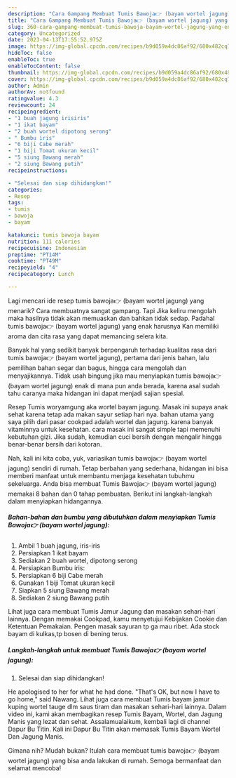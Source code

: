 ```yaml
---
description: "Cara Gampang Membuat Tumis Bawoja👉 (bayam wortel jagung) yang Enak"
title: "Cara Gampang Membuat Tumis Bawoja👉 (bayam wortel jagung) yang Enak"
slug: 360-cara-gampang-membuat-tumis-bawoja-bayam-wortel-jagung-yang-enak
category: Uncategorized
date: 2023-04-13T17:55:52.975Z
image: https://img-global.cpcdn.com/recipes/b9d059a4dc86af92/680x482cq70/tumis-bawoja-bayam-wortel-jagung-foto-resep-utama.jpg
hideToc: false
enableToc: true
enableTocContent: false
thumbnail: https://img-global.cpcdn.com/recipes/b9d059a4dc86af92/680x482cq70/tumis-bawoja-bayam-wortel-jagung-foto-resep-utama.jpg
cover: https://img-global.cpcdn.com/recipes/b9d059a4dc86af92/680x482cq70/tumis-bawoja-bayam-wortel-jagung-foto-resep-utama.jpg
author: Admin
authorAv: notfound
ratingvalue: 4.3
reviewcount: 24
recipeingredient:
- "1 buah jagung irisiris"
- "1 ikat bayam"
- "2 buah wortel dipotong serong"
- " Bumbu iris"
- "6 biji Cabe merah"
- "1 biji Tomat ukuran kecil"
- "5 siung Bawang merah"
- "2 siung Bawang putih"
recipeinstructions:

- "Selesai dan siap dihidangkan!"
categories:
- Resep
tags:
- tumis
- bawoja
- bayam

katakunci: tumis bawoja bayam 
nutrition: 111 calories
recipecuisine: Indonesian
preptime: "PT14M"
cooktime: "PT49M"
recipeyield: "4"
recipecategory: Lunch

---
```



Lagi mencari ide resep tumis bawoja👉 (bayam wortel jagung) yang menarik? Cara membuatnya sangat gampang. Tapi Jika keliru mengolah maka hasilnya tidak akan memuaskan dan bahkan tidak sedap. Padahal tumis bawoja👉 (bayam wortel jagung) yang enak harusnya Kan memiliki aroma dan cita rasa yang dapat memancing selera kita.


Banyak hal yang sedikit banyak berpengaruh terhadap kualitas rasa dari tumis bawoja👉 (bayam wortel jagung), pertama dari jenis bahan, lalu pemilihan bahan segar dan bagus, hingga cara mengolah dan menyajikannya. Tidak usah bingung jika mau menyiapkan tumis bawoja👉 (bayam wortel jagung) enak di mana pun anda berada, karena asal sudah tahu caranya maka hidangan ini dapat menjadi sajian spesial.

Resep Tumis woryamgung aka wortel bayam jagung. Masak ini supaya anak sehat karena tetap ada makan sayur setiap hari nya. bahan utama yang saya pilih dari pasar cookpad adalah wortel dan jagung. karena banyak vitaminnya untuk kesehatan. cara masak ini sangat simple tapi memenuhi kebutuhan gizi. Jika sudah, kemudian cuci bersih dengan mengalir hingga benar-benar bersih dari kotoran.


Nah, kali ini kita coba, yuk, variasikan tumis bawoja👉 (bayam wortel jagung) sendiri di rumah. Tetap berbahan yang sederhana, hidangan ini bisa memberi manfaat untuk membantu menjaga kesehatan tubuhmu sekeluarga. Anda bisa membuat Tumis Bawoja👉 (bayam wortel jagung) memakai 8 bahan dan 0 tahap pembuatan. Berikut ini langkah-langkah dalam menyiapkan hidangannya.

<!--inarticleads1-->

##### Bahan-bahan dan bumbu yang dibutuhkan dalam menyiapkan Tumis Bawoja👉 (bayam wortel jagung):

1. Ambil 1 buah jagung, iris-iris
1. Persiapkan 1 ikat bayam
1. Sediakan 2 buah wortel, dipotong serong
1. Persiapkan  Bumbu iris:
1. Persiapkan 6 biji Cabe merah
1. Gunakan 1 biji Tomat ukuran kecil
1. Siapkan 5 siung Bawang merah
1. Sediakan 2 siung Bawang putih


Lihat juga cara membuat Tumis Jamur Jagung dan masakan sehari-hari lainnya. Dengan memakai Cookpad, kamu menyetujui Kebijakan Cookie dan Ketentuan Pemakaian. Pengen masak sayuran tp ga mau ribet. Ada stock bayam di kulkas,tp bosen di bening terus. 

<!--inarticleads2-->

##### Langkah-langkah untuk membuat Tumis Bawoja👉 (bayam wortel jagung):


1. Selesai dan siap dihidangkan!

He apologised to her for what he had done. &#34;That&#39;s OK, but now I have to go home,&#34; said Nawang. Lihat juga cara membuat Tumis bayam jamur kuping wortel tauge dlm saus tiram dan masakan sehari-hari lainnya. Dalam video ini, kami akan membagikan resep Tumis Bayam, Wortel, dan Jagung Manis yang lezat dan sehat. Assalamualaikum, kembali lagi di channel Dapur Bu Titin. Kali ini Dapur Bu Titin akan memasak Tumis Bayam Wortel Dan Jagung Manis. 

Gimana nih? Mudah bukan? Itulah cara membuat tumis bawoja👉 (bayam wortel jagung) yang bisa anda lakukan di rumah. Semoga bermanfaat dan selamat mencoba!
